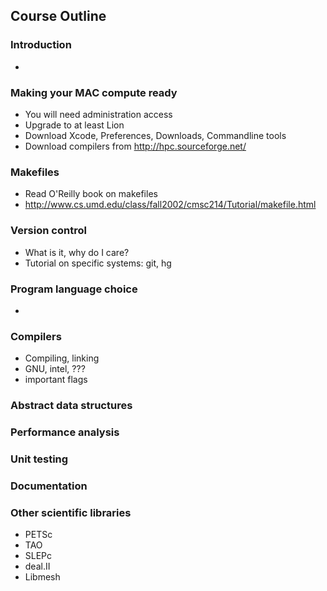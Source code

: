 Course Outline
--------------

### Introduction

* 

### Making your MAC compute ready

* You will need administration access
* Upgrade to at least Lion
* Download Xcode, Preferences, Downloads, Commandline tools
* Download compilers from http://hpc.sourceforge.net/

### Makefiles

* Read O'Reilly book on makefiles
* http://www.cs.umd.edu/class/fall2002/cmsc214/Tutorial/makefile.html

### Version control

* What is it, why do I care?
* Tutorial on specific systems: git, hg

### Program language choice

* 

### Compilers

* Compiling, linking
* GNU, intel, ???
* important flags

### Abstract data structures

### Performance analysis

### Unit testing

### Documentation

### Other scientific libraries

* PETSc
* TAO 
* SLEPc 
* deal.II 
* Libmesh
